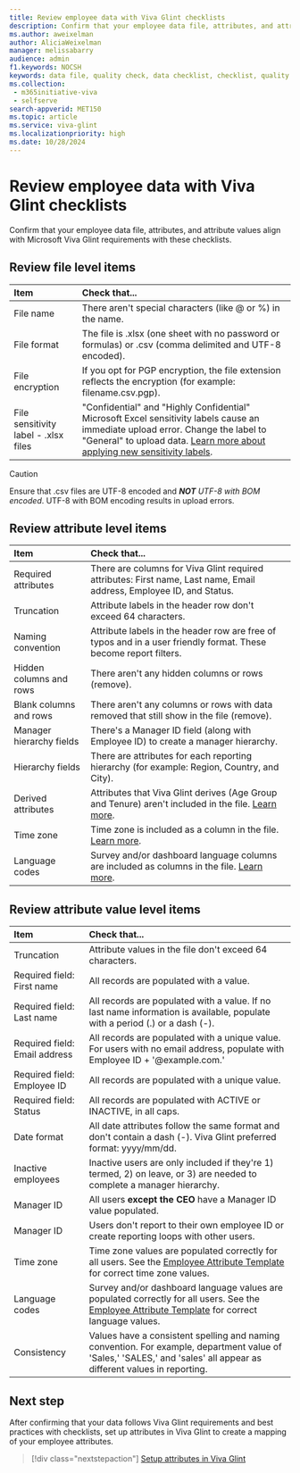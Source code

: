 ```yaml
---
title: Review employee data with Viva Glint checklists
description: Confirm that your employee data file, attributes, and attribute values align with Microsoft Viva Glint requirements with these checklists.
ms.author: aweixelman
author: AliciaWeixelman
manager: melissabarry
audience: admin
f1.keywords: NOCSH
keywords: data file, quality check, data checklist, checklist, quality assurance
ms.collection: 
 - m365initiative-viva
 - selfserve
search-appverid: MET150
ms.topic: article
ms.service: viva-glint
ms.localizationpriority: high
ms.date: 10/28/2024
---
```


# Review employee data with Viva Glint checklists

Confirm that your employee data file, attributes, and attribute values align with Microsoft Viva Glint requirements with these checklists.

## Review file level items

|Item   |Check that...   |
|:----------|:-----------|
|File name    |There aren't special characters (like @ or %) in the name.       |
|File format    |The file is .xlsx (one sheet with no password or formulas) or .csv (comma delimited and UTF-8 encoded).  |
|File encryption    |If you opt for PGP encryption, the file extension reflects the encryption (for example: filename.csv.pgp).       |
|File sensitivity label - .xlsx files   | "Confidential" and "Highly Confidential" Microsoft Excel sensitivity labels cause an immediate upload error. Change the label to "General" to upload data. [Learn more about applying new sensitivity labels](https://support.microsoft.com/office/apply-sensitivity-labels-to-your-files-and-email-2f96e7cd-d5a4-403b-8bd7-4cc636bae0f9). |

> [!CAUTION] 
> Ensure that .csv files are UTF-8 encoded and _**NOT** UTF-8 with BOM encoded_. UTF-8 with BOM encoding results in upload errors.
 
## Review attribute level items

|Item   |Check that...   |
|:----------|:-----------|
|Required attributes | There are columns for Viva Glint required attributes: First name, Last name, Email address, Employee ID, and Status. |
|Truncation   | Attribute labels in the header row don't exceed 64 characters.      |
|Naming convention   | Attribute labels in the header row are free of typos and in a user friendly format. These become report filters.      |
|Hidden columns and rows  | There aren't any hidden columns or rows (remove).    |
|Blank columns and rows  | There aren't any columns or rows with data removed that still show in the file (remove).     |
|Manager hierarchy fields  | There's a Manager ID field (along with Employee ID) to create a manager hierarchy.     |
|Hierarchy fields  | There are attributes for each reporting hierarchy (for example: Region, Country, and City).     |
|Derived attributes | Attributes that Viva Glint derives (Age Group and Tenure) aren't included in the file. [Learn more](send-employee-attributes.md#derived-attributes).    |
|Time zone  | Time zone is included as a column in the file. [Learn more](attribute-fundamentals.md#time-zones).    |
|Language codes |  Survey and/or dashboard language columns are included as columns in the file. [Learn more](attribute-fundamentals.md#languages).    |

## Review attribute value level items

|Item   |Check that...   |
|:----------|:-----------|
|Truncation   | Attribute values in the file don't exceed 64 characters.      |
|Required field: First name  | All records are populated with a value.      |
|Required field: Last name   | All records are populated with a value. If no last name information is available, populate with a period (.) or a dash (-).      |
|Required field: Email address   | All records are populated with a unique value. For users with no email address, populate with Employee ID + '@example.com.'      |
|Required field: Employee ID  | All records are populated with a unique value.      |
|Required field: Status | All records are populated with ACTIVE or INACTIVE, in all caps.      |
|Date format  | All date attributes follow the same format and don't contain a dash (-). Viva Glint preferred format: yyyy/mm/dd.      |
|Inactive employees  | Inactive users are only included if they're 1) termed, 2) on leave, or 3) are needed to complete a manager hierarchy.      |
|Manager ID  | All users **except the CEO** have a Manager ID value populated.      |
|Manager ID  | Users don't report to their own employee ID or create reporting loops with other users.     |
|Time zone  | Time zone values are populated correctly for all users. See the [Employee Attribute Template](https://www.microsoft.com/download/details.aspx?id=105533) for correct time zone values.     |
|Language codes | Survey and/or dashboard language values are populated correctly for all users. See the [Employee Attribute Template](https://www.microsoft.com/download/details.aspx?id=105533) for correct language values.      |
|Consistency | Values have a consistent spelling and naming convention. For example, department value of 'Sales,' 'SALES,' and 'sales' all appear as different values in reporting.      |

## Next step
After confirming that your data follows Viva Glint requirements and best practices with checklists, set up attributes in Viva Glint to create a mapping of your employee attributes.

> [!div class="nextstepaction"]
> [Setup attributes in Viva Glint](send-employee-attributes.md)
